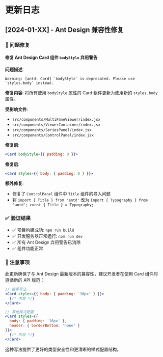 # 更新日志

## [2024-01-XX] - Ant Design 兼容性修复

### 🐛 问题修复

#### 修复 Ant Design Card 组件 `bodyStyle` 弃用警告

**问题描述**:

```
Warning: [antd: Card] `bodyStyle` is deprecated. Please use `styles.body` instead.
```

**修复内容**:
将所有使用 `bodyStyle` 属性的 Card 组件更新为使用新的 `styles.body` 属性。

**受影响文件**:

- `src/components/MultiPaneViewer/index.jsx`
- `src/components/ViewerContainer/index.jsx`
- `src/components/SeriesPanel/index.jsx`
- `src/components/ControlPanel/index.jsx`

**修复前**:

```jsx
<Card bodyStyle={{ padding: 0 }}>
```

**修复后**:

```jsx
<Card styles={{ body: { padding: 0 } }}>
```

**额外修复**:

- 修复了 `ControlPanel` 组件中 `Title` 组件的导入问题
- 将 `import { Title } from 'antd'` 改为 `import { Typography } from 'antd'; const { Title } = Typography;`

### ✅ 验证结果

- ✅ 项目构建成功: `npm run build`
- ✅ 开发服务器正常运行: `npm run dev`
- ✅ 所有 Ant Design 弃用警告已消除
- ✅ 组件功能正常

### 📝 注意事项

此更新确保了与 Ant Design 最新版本的兼容性，建议开发者在使用 Card 组件时遵循新的 API 规范：

```jsx
// 推荐写法
<Card styles={{ body: { padding: '16px' } }}>
  {/* 内容 */}
</Card>

// 其他样式配置
<Card styles={{
  body: { padding: '16px' },
  header: { borderBottom: 'none' }
}}>
  {/* 内容 */}
</Card>
```

这种写法提供了更好的类型安全性和更清晰的样式配置结构。
